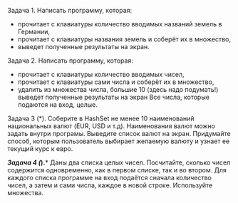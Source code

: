 Задача 1.
Написать программу, которая:
- прочитает с клавиатуры количество вводимых названий земель в Германии,
- прочитает с клавиатуры названия земель и соберёт их в множество,
- выведет полученные результаты на экран.

Задача 2.
Написать программу, которая:
- прочитает с клавиатуры количество вводимых чисел,
- прочитает с клавиатуры сами числа и соберёт их в множество,
- удалить из множества числа, большие 10 (здесь надо подумать!)
  выведет полученные результаты на экран
  Все числа, которые подаются на вход, целые.

Задача 3 (*).
Соберите в HashSet не менее 10 наименований национальных валют (EUR, USD и т.д).
Наименования валют можно задать внутри програмы.
Выведите список валют на экран.
Придумайте способ, которым пользователь выбирает желаемую валюту и узнает ее текущий курс
к евро.

***Задача 4 (*).***
Даны два списка целых чисел.
Посчитайте, сколько чисел содержится одновременно, как в первом списке, так и во втором.
Для каждого списка программе на вход подаётся сначала количество чисел,
а затем и сами числа, каждое в новой строке.
Используйте множества.

